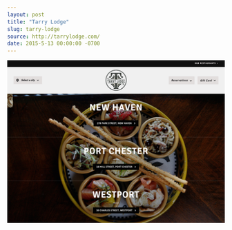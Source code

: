```yaml
---
layout: post
title: "Tarry Lodge"
slug: tarry-lodge
source: http://tarrylodge.com/
date: 2015-5-13 00:00:00 -0700
---
```


<img src="/assets/img/screenshots/tarry-lodge.jpg">
